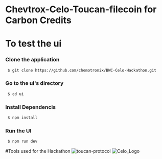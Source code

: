 # Chevtrox-Celo-Toucan-filecoin for Carbon Credits

# To test the ui

### Clone the application

```sh
 $ git clone https://github.com/chemotronix/BWC-Celo-Hackathon.git
```
### Go to the ui's directory 
```sh
 $ cd ui
```

### Install Dependencis 

```sh
 $ npm install
```

### Run the UI 

```sh
 $ npm run dev
```
#Tools used for the Hackathon
![toucan-protocol](https://github.com/chemotronix/BWC-Celo-Hackathon/assets/75363356/e62b36e6-5f73-40a0-87d6-657ed5e335ae)
![Celo_Logo](https://github.com/chemotronix/BWC-Celo-Hackathon/assets/75363356/fe7618e3-a09d-46ed-8b24-20f52130ed23)
